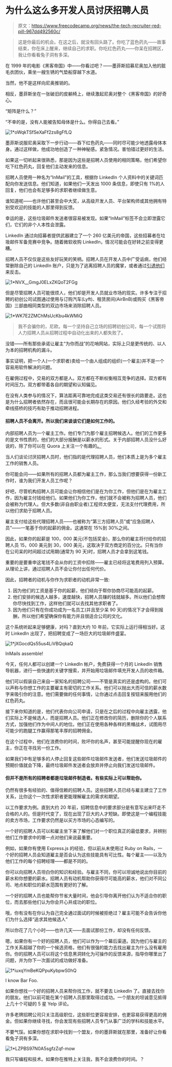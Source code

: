 # 为什么这么多开发人员讨厌招聘人员

> 原文：<https://www.freecodecamp.org/news/the-tech-recruiter-red-pill-967dd492560c/>

> 这是你最后的机会。在这之后，就没有回头路了。你吃了蓝色药丸——故事结束，你在床上醒来，继续自己的求职。你吃红色药丸——你呆在招聘区，我让你看看兔子洞有多深。

在 1999 年的电影《黑客帝国》中——你看过吧？——墨菲斯招募尼奥加入他的脏毛衣团伙，乘坐一艘生锈的气垫船穿越下水道。

当然，他不是这样向尼奥推销的。

相反，墨菲斯坐在一张破旧的皮躺椅上，继续激起尼奥对整个《黑客帝国》的好奇心。

“矩阵是什么？”

“不幸的是，没有人能被告知母体是什么。你得自己去看。”

![1*oWqkTSfSeXaFf2zs8gFfLQ](img/413b08ecc52179189772e43aaeae745d.png)

墨菲斯说服尼奥采取下一步行动——吞下红色药丸——同时尽可能少地透露母体本身。通过这样做，他成功地创造了一种神秘感。紧急情况。害怕错过更好的生活。

如果这一切听起来很熟悉，那是因为这些是招聘人员使用的相同策略，他们希望你吃下红色药丸，回复他们主动发来的信息。

招聘人员使用一种名为“InMail”的工具，根据你 LinkedIn 个人资料中的关键词匹配向你发送信息。他们知道，如果他们一天发出 1000 条信息，即使只有 1%的人回复，他们也会有足够多的求职者继续做生意。

谁知道呢——也许他们甚至会中大奖，从高级开发人员、平台架构师或其他拥有特别受欢迎的技能的人那里得到反馈。

幸运的是，这些垃圾邮件发送者很容易被发现。如果“InMail”标签不会立即泄露它们，它们的非个人本性会泄露。

LinkedIn 通过向招募者提供武器建立了一个 260 亿美元的帝国，这些招募者在垃圾邮件军备竞赛中竞争。随着微软收购 LinkedIn，情况可能会在好转之前变得更糟。

招聘人员不仅仅是这些友好玩笑的笑柄。招聘人员在开发人员中广受诟病，他们经常删除自己的 LinkedIn 账户，只是为了逃离招聘人员的魔掌，或者通过[引诱他们](https://42floors.com/blog/startups/recruiter-black-hole)来反击。

![1*NVX__GmgJ0ELxZKQoT2FGg](img/f63a11923c3f5799c0b5a2403dfcf01e.png)

但是尽管招聘人员可能很烦人，他们却是开发人员就业市场的现实。许多专注于招聘的初创公司试图通过使用与订购汽车(Lyft)、租赁房间(AirBnB)或购买《黑客帝国》三部曲相同类型的双边市场来消除招聘人员。

![1*WK7E2ZMChMsUcKbu4kWMiQ](img/9f4cfad8d494db6496ab7d9a9bf704c5.png)

> 我不会骗你的，尼欧。每一个坚持自己立场的招聘初创公司，每一个试图将人力招聘人员从招聘过程中自动化出来的人都失败了。

没错——所有那些承诺让雇主“为你而战”的花哨网站，实际上只是更传统的、以人为本的招聘机构的漏斗。

事实证明，把一个人(一个求职者)卖给一个由人组成的组织(一个雇主)并不是一个容易用软件解决的问题。

在雇佣过程中，交易的双方都是人。双方都在不断权衡相互竞争的选择。双方都有时间压力。双方都带着各自的期望和认知偏见。

在没有人类参与的情况下，算法距离可靠地完成这类交易还有很长的路要走。这也是为什么招聘者依然存在，而且很可能会长期存在的原因。他们久经考验的外交和牵线搭桥的技巧有助于推动招聘进程。

#### 招聘人员不会离开。所以我们来谈谈它们是如何工作的。

内部招聘人员为一个雇主工作。他们专门为那个雇主招聘候选人。他们的工作更多的是文书性质的，他们的大部分报酬是以薪水的形式。关于内部招聘人员没什么好说的，除了你可以在 Quora 上关注一个有趣的[。](https://www.quora.com/profile/Ambra-Benjamin-1/answers?sort=views)

当人们谈论讨厌招聘人员时，他们指的是代理招聘人员，他们本质上是为多个雇主工作的销售人员。

你可能会问——如果所有的招聘人员都为雇主工作，那么当我们想要获得一份新工作时，谁为我们开发人员工作呢？

好吧，尽管机构招聘人员可能会让你相信他们是在为你工作，但他们是在为雇主工作，因为雇主付钱给他们。如果他们为你工作，他们就不会被称为招聘人员，他们会被称为代理人。但大多数(非自由职业者)工程师太便宜，无法支付代理费用，所以他们求助于招聘人员。

雇主支付给这些代理招聘人员——也被称为“第三方招聘人员”或“应急招聘人员”——一笔基于你的起薪的佣金。这通常在 15%到 30%之间。

因此，如果你的起薪是 100，000 美元(不包括奖金)，那么你的雇主将付给你的招聘人员 15，000 美元到 30，000 美元，这取决于双方商定的百分比。只有当你在公司呆的时间超过试用期(通常为 90 天)时，招聘人员才会拿到这笔钱。

重要的是要重申这笔钱不会从你的工资中扣除——雇主已经将这笔费用列入预算。从理论上讲，通过招聘人员不会让你付出任何代价。

因此，招聘者的动机与你作为求职者的动机非常一致:

1.  因为他们的工资是基于你的起薪，他们倾向于帮你协商尽可能高的起薪。
2.  他们安排的候选人越多，速度越快，招聘人员赚的钱就越多。所以他们会想帮你尽快找到工作，这样他们就可以去找其他求职者了。
3.  因为他们只有在你成功成为一名员工(并且至少呆 90 天)的情况下才会得到报酬，所以他们希望确保你有能力并且很适合公司的文化。

这个系统听起来足够健康，对吗？直到大约 10 年前，它实际上运行得相当好。这时 LinkedIn 出现了，把招聘变成了一场巨大的垃圾邮件盛宴。

![1*jXGocdQs55us4LiVBQqkaQ](img/99b24b3c3e46ce43563160ccd76b5b1e.png)

InMails assemble!

今天，任何人都可以创建一个 LinkedIn 帐户，免费获得一个月的 LinkedIn 销售导航器，进行一些快速的关键字搜索，并开始用垃圾邮件填充开发人员的收件箱。

他们可以假装自己来自一家知名的招聘公司——不管是真实的还是虚构的。他们可以声称与你想工作的主要雇主有密切的工作关系。他们可以抛出大而可信的薪水数字来吸引你的注意。他们需要做的任何事情，让你通过点击回复按钮来服用他们的红色药丸。

接下来你知道的是，他们代表你向公司申请，只是在之后的过程中向雇主透露，他们实际上不是候选人，而是招聘人员。他们正在修改你的简历，删除你的个人联系方式，加强他们作为中间人的地位。他们正在使用各种各样的黑帽战术，试图用尽可能少的跑腿工作赢得那笔丰厚的招聘佣金。

在这个过程中，他们在浪费你的时间，败坏你的名声，甚至可能提醒你现在的雇主，你正在寻找另一份工作。

如果我们中有足够多的人停止回复这些邮件垃圾邮件发送者，他们发送垃圾邮件的预期价值就会下降，最终垃圾邮件发送者会放弃并停止向我们发送垃圾邮件。

#### 但并不是所有的招聘者都是垃圾邮件制造者。有些实际上可以帮助你。

仍然有很多有经验的、值得信赖的招聘人员。这些招聘人员已经与雇主建立了工作关系，比你这个一次性求职者更能理解雇主的需求和期望。

以工作要求为例。直到大约 20 年前，招聘信息中的要求部分是有意写出来吓走不合格的人的。但是时代变了，现在出现了巨大的人才短缺。即使这是一个编程技能的卖方市场，工作要求仍然是以买方市场的心态编写的。

一个好的招聘人员可以和雇主坐下来了解他们对一个职位真正的最低要求，并辨别他们工作要求中的哪一点对他们来说最重要。

例如，如果你有使用 Express.js 的经验，但以前从未使用过 Ruby on Rails，一个好的招聘人员会知道雇主是否会认为这些技能具有可比性。每个雇主——以及为他们工作的每个招聘经理——都是不同的。

你可以向招聘人员坦白你的知识和经验。与雇主不同，你可以坦诚地说出你目前的薪水和你想要的薪水。招聘人员有动机帮助你获得尽可能高的薪水，他们对不同公司、地点和职位的薪水范围有更好的了解。

一个好的招聘人员也能帮你节省大量时间，他会引导你离开他们认为不适合你的职位，而去那些他们认为你会开心并成功的职位。

哦，你有没有在你认为自己完全通过面试的时候被拒绝过？雇主可能不会告诉你他们为什么选择“追求其他候选人”

所以你花了几个小时——也许几天——去面试那份工作，却没有任何反馈。

嗯，如果你有一个好的招聘人员，他们可以作为一个幕后渠道。因为他们与雇主的工作关系超越了你的一个候选资格，他们有很强的能力去找出雇主为什么没有雇用你。你的招聘人员可以将这个信息黑洞转化为可操作的反馈来源，指导你哪里出了问题，并为你下一次面试的成功做好准备。

![1*iuxqYmBeKQPpuKybpwS0hQ](img/73227c9d31ac1b4fb8e20b48514737d8.png)

I know Bar Foo.

如果你想找一个好的招聘人员来帮你找工作，就不要去 LinkedIn 了。直接去找你的朋友。他们以前可能在某个招聘人员那里取得过成功。一个朋友的坦诚意见抵得上几十个可疑的 5 星 Yelp 评论。

许多老牌招聘公司只关注高级职位，这些职位更容易安排，也更容易获得更高的佣金。但如果你继续寻找，你会发现有些招聘人员专门从事广泛的学科和技能水平。

不要气馁。如果你想在求职中找到一个盟友，你的墨菲斯就在那里，准备好让你看看兔子洞有多深。

![1*LZPBS97N0A5sgfzZqf-mow](img/c2c629030c384d29ca8029d57798fc14.png)

我只写编程和技术。如果你在推特上关注我，我不会浪费你的时间。？